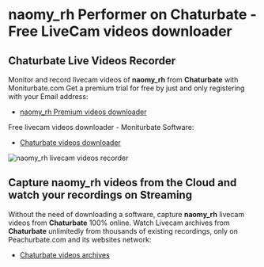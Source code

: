 # naomy_rh Performer on Chaturbate - Free LiveCam videos downloader

## Chaturbate Live Videos Recorder

Monitor and record livecam videos of **naomy_rh** from **Chaturbate** with Moniturbate.com
Get a premium trial for free by just and only registering with your Email address:
* [naomy_rh Premium videos downloader](https://moniturbate.com/request-demo-licence-key.html)

Free livecam videos downloader - Moniturbate Software:
* [Chaturbate videos downloader](https://moniturbate.com/moniturbate-download-software.html)

![naomy_rh livecam videos recorder](https://peachurnet.com/templates/moniturbate-software.png)


## Capture naomy_rh videos from the Cloud and watch your recordings on Streaming

Without the need of downloading a software, capture **naomy_rh** livecam videos from **Chaturbate** 100% online.
Watch Livecam archives from **Chaturbate** unlimitedly from thousands of existing recordings, only on Peachurbate.com and its websites network:
* [Chaturbate videos archives](https://peachurnet.com/)